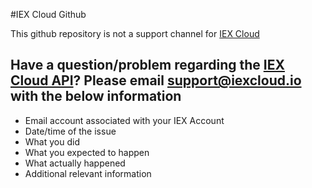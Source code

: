 #IEX Cloud Github

This github repository is not a support channel for [IEX Cloud](https://iexcloud.io/) 

## Have a question/problem regarding the [IEX Cloud API](https://iexcloud.io/docs/api/)? Please email support@iexcloud.io with the below information

   * Email account associated with your IEX Account
   * Date/time of the issue
   * What you did
   * What you expected to happen
   * What actually happened
   * Additional relevant information
